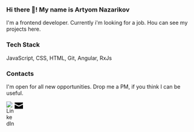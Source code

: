 ### Hi there 👋! My name is Artyom Nazarikov

I'm a frontend developer. Currently i'm looking for a job. Нou can see my projects here.

### Tech Stack

JavaScript, CSS, HTML, Git, Angular, RxJs

### Contacts

I'm open for all new opportunities.
Drop me a PM, if you think I can be useful.

[<img align="left" alt="LinkedIn" width="22px" src="https://cdn.jsdelivr.net/npm/simple-icons@v3/icons/linkedin.svg" />][linkedin]
[<img align="left" alt="Email" width="22px" src="https://raw.githubusercontent.com/iconic/open-iconic/master/svg/envelope-closed.svg" />][email]


[linkedin]: https://www.linkedin.com/in/artyom-nazarikov
[email]: mailto:artemnazarikov@gmail.com
